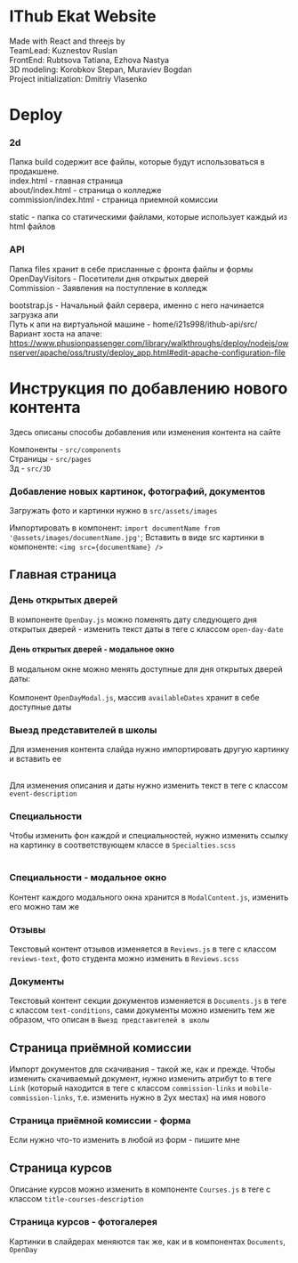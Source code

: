 # IThub Ekat Website

Made with React and threejs by <br />
TeamLead: Kuznestov Ruslan <br />
FrontEnd: Rubtsova Tatiana, Ezhova Nastya <br />
3D modeling: Korobkov Stepan, Muraviev Bogdan <br />
Project initialization: Dmitriy Vlasenko <br />

# Deploy

### 2d

Папка build содержит все файлы, которые будут использоваться в продакшене.
<br>
index.html - главная страница
<br>
about/index.html - страница о колледже
<br>
commission/index.html - страница приемной комиссии

static - папка со статическими файлами, которые использует каждый из html файлов

### API

Папка files хранит в себе присланные с фронта файлы и формы 
<br>
OpenDayVisitors - Посетители дня открытых дверей
<br>
Commission - Заявления на поступление в колледж
<br>

bootstrap.js - Начальный файл сервера, именно с него начинается загрузка апи
<br>
Путь к апи на виртуальной машине - home/i21s998/ithub-api/src/
<br>
Вариант хоста на апаче: https://www.phusionpassenger.com/library/walkthroughs/deploy/nodejs/ownserver/apache/oss/trusty/deploy_app.html#edit-apache-configuration-file


# Инструкция по добавлению нового контента

Здесь описаны способы добавления или изменения контента на сайте

Компоненты - `src/components` <br />
Страницы - `src/pages` <br />
3д - `src/3D`

### Добавление новых картинок, фотографий, документов

Загружать фото и картинки нужно в `src/assets/images`

Импортировать в компонент: `import documentName from '@assets/images/documentName.jpg'`;
Вставить в виде src картинки в компоненте: `<img src={documentName} />`

## Главная страница

### День открытых дверей

В компоненте `OpenDay.js` можно поменять дату следующего дня открытых дверей - изменить текст даты
в теге с классом `open-day-date`

#### День открытых дверей - модальное окно

В модальном окне можно менять доступные для дня открытых дверей даты: <br /> <br />
Компонент `OpenDayModal.js`, массив `availableDates` хранит в себе доступные даты

### Выезд представителей в школы

Для изменения контента слайда нужно импортировать другую картинку и вставить ее <br /> <br />

Для изменения описания и даты нужно изменить текст в теге с классом `event-description`

### Специальности

Чтобы изменить фон каждой и специальностей, нужно изменить ссылку на картинку в соответствующем классе в `Specialties.scss`
<br /> <br />

### Специальности - модальное окно

Контент каждого модального окна хранится в `ModalContent.js`, изменить его можно там же

### Отзывы

Текстовый контент отзывов изменяется в `Reviews.js` в теге с классом `reviews-text`, фото студента можно изменить в `Reviews.scss`

### Документы

Текстовый контент секции документов изменяется в `Documents.js` в теге с классом `text-conditions`, сами документы можно изменить тем же образом, что описан в `Выезд представителей в школы`

## Страница приёмной комиссии

Импорт документов для скачивания - такой же, как и прежде. Чтобы изменить скачиваемый документ, нужно изменить атрибут to в теге `Link` (который находится в теге с классом `commission-links` и `mobile-commission-links`, т.е. изменить нужно в 2ух местах) на имя нового

### Страница приёмной комиссии - форма

Если нужно что-то изменить в любой из форм - пишите мне

## Страница курсов

Описание курсов можно изменить в компоненте `Courses.js` в теге с классом `title-courses-description`

### Страница курсов - фотогалерея

Картинки в слайдерах меняются так же, как и в компонентах `Documents`, `OpenDay`
